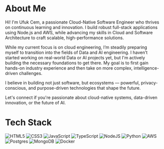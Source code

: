 # About Me
Hi! I'm Ufuk Cem, a passionate Cloud-Native Software Engineer who thrives on continuous learning and innovation. I build robust full-stack applications using Node.js and AWS, while advancing my skills in Cloud and Software Architecture to craft scalable, high-performance solutions.

While my current focus is on cloud engineering, I’m steadily preparing myself to transition into the fields of Data and AI engineering. I haven’t started working on real-world Data or AI projects yet, but I'm actively building the necessary foundations to get there. My goal is to first gain hands-on industry experience and then take on more complex, intelligence-driven challenges.

I believe in building not just software, but ecosystems — powerful, privacy-conscious, and purpose-driven technologies that shape the future.

Let's connect if you're passionate about cloud-native systems, data-driven innovation, or the future of AI.
# Tech Stack
![HTML5](https://img.shields.io/badge/html5-%23E34F26.svg?style=for-the-badge&logo=html5&logoColor=white) ![CSS3](https://img.shields.io/badge/css3-%231572B6.svg?style=for-the-badge&logo=css3&logoColor=white) ![JavaScript](https://img.shields.io/badge/javascript-%23323330.svg?style=for-the-badge&logo=javascript&logoColor=%23F7DF1E) ![TypeScript](https://img.shields.io/badge/typescript-%23007ACC.svg?style=for-the-badge&logo=typescript&logoColor=white) ![NodeJS](https://img.shields.io/badge/node.js-6DA55F?style=for-the-badge&logo=node.js&logoColor=white) ![Python](https://img.shields.io/badge/python-3670A0?style=for-the-badge&logo=python&logoColor=ffdd54) ![AWS](https://img.shields.io/badge/AWS-%23FF9900.svg?style=for-the-badge&logo=amazon-aws&logoColor=white) ![Postgres](https://img.shields.io/badge/postgres-%23316192.svg?style=for-the-badge&logo=postgresql&logoColor=white) ![MongoDB](https://img.shields.io/badge/MongoDB-%234ea94b.svg?style=for-the-badge&logo=mongodb&logoColor=white) ![Docker](https://img.shields.io/badge/docker-%230db7ed.svg?style=for-the-badge&logo=docker&logoColor=white)



